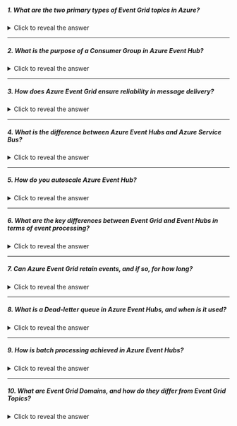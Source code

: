##### 1. What are the two primary types of Event Grid topics in Azure?

<details> <summary>Click to reveal the answer</summary> [Your Answer Here] </details>

---

##### 2. What is the purpose of a Consumer Group in Azure Event Hub?

<details> <summary>Click to reveal the answer</summary> [Your Answer Here] </details>

---

##### 3. How does Azure Event Grid ensure reliability in message delivery?

<details> <summary>Click to reveal the answer</summary> [Your Answer Here] </details>

---

##### 4. What is the difference between Azure Event Hubs and Azure Service Bus?

<details> <summary>Click to reveal the answer</summary> [Your Answer Here] </details>

---

##### 5. How do you autoscale Azure Event Hub?

<details> <summary>Click to reveal the answer</summary> [Your Answer Here] </details>

---

##### 6. What are the key differences between Event Grid and Event Hubs in terms of event processing?

<details> <summary>Click to reveal the answer</summary> [Your Answer Here] </details>

---

##### 7. Can Azure Event Grid retain events, and if so, for how long?

<details> <summary>Click to reveal the answer</summary> [Your Answer Here] </details>

---

##### 8. What is a Dead-letter queue in Azure Event Hubs, and when is it used?

<details> <summary>Click to reveal the answer</summary> [Your Answer Here] </details>

---

##### 9. How is batch processing achieved in Azure Event Hubs?

<details> <summary>Click to reveal the answer</summary> [Your Answer Here] </details>

---

##### 10. What are Event Grid Domains, and how do they differ from Event Grid Topics?

<details> <summary>Click to reveal the answer</summary> [Your Answer Here] </details>